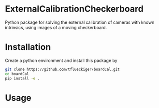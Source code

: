 # ExternalCalibrationCheckerboard
Python package for solving the external calibration of cameras with known intrinsics, using images of a moving checkerboard. 


# Installation
Create a python environment and install this package by

```bash
git clone https://github.com/tflueckiger/boardCal.git
cd boardCal
pip install -e . 
```

# Usage

